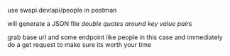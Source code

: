 use swapi.dev/api/people in postman 

will generate a JSON file *double quotes around key value pairs*

grab base url and some endpoint like people in this case and immediately do a get request to make sure its worth your time


